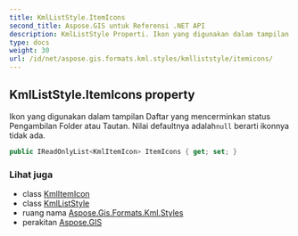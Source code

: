 ```yaml
---
title: KmlListStyle.ItemIcons
second_title: Aspose.GIS untuk Referensi .NET API
description: KmlListStyle Properti. Ikon yang digunakan dalam tampilan Daftar yang mencerminkan status Pengambilan Folder atau Tautan. Nilai defaultnya adalahnull berarti ikonnya tidak ada.
type: docs
weight: 30
url: /id/net/aspose.gis.formats.kml.styles/kmlliststyle/itemicons/
---
```

## KmlListStyle.ItemIcons property

Ikon yang digunakan dalam tampilan Daftar yang mencerminkan status Pengambilan Folder atau Tautan. Nilai defaultnya adalah`null` berarti ikonnya tidak ada.

```csharp
public IReadOnlyList<KmlItemIcon> ItemIcons { get; set; }
```

### Lihat juga

* class [KmlItemIcon](../../kmlitemicon/)
* class [KmlListStyle](../)
* ruang nama [Aspose.Gis.Formats.Kml.Styles](../../kmlliststyle/)
* perakitan [Aspose.GIS](../../../)


